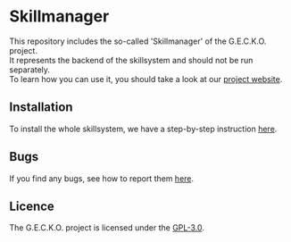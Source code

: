 # Skillmanager

This repository includes the so-called 'Skillmanager' of the G.E.C.K.O. project.  
It represents the backend of the skillsystem and should not be run separately.  
To learn how you can use it, you should take a look at our [project website](https://gecko-voice-assistant.github.io/gecko/).

## Installation
To install the whole skillsystem, we have a step-by-step instruction [here](https://gecko-voice-assistant.github.io/gecko/docs/installation/).

## Bugs
If you find any bugs, see how to report them [here](https://gecko-voice-assistant.github.io/gecko/docs/contributing/how-to/#how-to-file-an-issue).

## Licence
The G.E.C.K.O. project is licensed under the [GPL-3.0](./LICENSE.md). 

